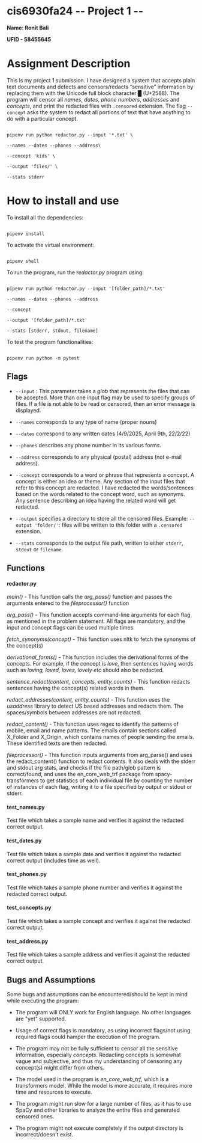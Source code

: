 
  

  

  

# cis6930fa24 -- Project 1 --

  

  

  

**Name: Ronit Bali**

**UFID - 58455645**

  

  

  

# Assignment Description

  

  

  

This is my project 1 submission. I have designed a system that accepts plain text documents and detects and censors/redacts “sensitive” information by replacing them with the Unicode full block character █ (U+2588). The program will censor all _names_, _dates_, _phone numbers_, _addresses_ and _concepts_, and print the redacted files with `.censored` extension. The flag `--concept` asks the system to redact all portions of text that have anything to do with a particular concept.

```

pipenv run python redactor.py --input '*.txt' \

--names --dates --phones --address\

--concept 'kids' \

--output 'files/' \

--stats stderr

```

  

# How to install and use

  

To install all the dependencies:

  

```

pipenv install

```

  

To activate the virtual environment:

  

```

pipenv shell

```

  
  

To run the program, run the _redactor.py_ program using:

  

```

pipenv run python redactor.py --input '[folder_path]/*.txt'

--names --dates --phones --address

--concept

--output '[folder_path]/*.txt'

--stats [stderr, stdout, filename]

```

To test the program functionalities:

```

pipenv run python -m pytest

```

  

  

## Flags

  

-  `--input` : This parameter takes a _glob_ that represents the files that can be accepted. More than one input flag may be used to specify groups of files. If a file is not able to be read or censored, then an error message is displayed.

-  `--names` corresponds to any type of name (proper nouns)

-  `--dates` correspond to any written dates (4/9/2025, April 9th, 22/2/22)

-  `--phones` describes any phone number in its various forms.

-  `--address` corresponds to any physical (postal) address (not e-mail address).

-  `--concept` corresponds to a word or phrase that represents a concept. A concept is either an idea or theme. Any section of the input files that refer to this concept are redacted. I have redacted the words/sentences based on the words related to the concept word, such as synonyms. Any sentence describing an idea having the related word will get redacted.

-  `--output` specifies a directory to store all the censored files. Example: `--output 'folder/'`: files will be written to this folder with a `.censored` extension.

-  `--stats` corresponds to the output file path, written to either `stderr`, `stdout` or `filename`.

  

## Functions

  

#### redactor.py

  

*main()* - This function calls the _arg_pass()_ function and passes the arguments entered to the _fileprocessor()_ function

  

_arg_pass()_ - This function accepts command-line arguments for each flag as mentioned in the problem statement. All flags are mandatory, and the input and concept flags can be used multiple times.


*fetch_synonyms(concept)* - This function uses nltk to fetch the synonyms of the concept(s)


  *derivational_forms()* - This function includes the derivational forms of the concepts. For example, if the concept is *love*, then sentences having words such as *loving, loved, loves, lovely etc* should also be redacted.


*sentence_redact(content, concepts, entity_counts)* - This function redacts sentences having the concept(s) related words in them.

  
*redact_addresses(content, entity_counts)* - This function uses the _usaddress_ library to detect US based addresses and redacts them. The spaces/symbols between addresses are not redacted.


*redact_content()* - This function uses regex to identify the patterns of mobile, email and name patterns. The emails contain sections called X_Folder and X_Origin, which contains names of people sending the emails. These identified texts are then redacted.


*fileprocessor()* - This function inputs arguments from arg_parse() and uses the redact_content() function to redact contents. It also deals with the stderr and stdout arg stats, and checks if the file path/glob pattern is correct/found, and uses the en_core_web_trf package from spacy-transformers to get statistics of each individual file by counting the number of instances of each flag, writing it to a file specified by output or stdout or stderr.

  

#### test_names.py

Test file which takes a sample name and verifies it against the redacted correct output.

  

#### test_dates.py

Test file which takes a sample date and verifies it against the redacted correct output (includes time as well).

  

#### test_phones.py

Test file which takes a sample phone number and verifies it against the redacted correct output.

  

#### test_concepts.py

Test file which takes a sample concept and verifies it against the redacted correct output.

  

#### test_address.py

Test file which takes a sample address and verifies it against the redacted correct output.

  

  

## Bugs and Assumptions

  

Some bugs and assumptions can be encountered/should be kept in mind while executing the program:

  

- The program will ONLY work for English language. No other languages are "yet" supported.

- Usage of correct flags is mandatory, as using incorrect flags/not using required flags could hamper the execution of the program.

- The program may not be fully sufficient to censor all the sensitive information, especially _concepts_. Redacting concepts is somewhat vague and subjective, and thus my understanding of censoring any concept(s) might differ from others.
- The model used in the program is *en_core_web_trf*, which is a transformers model. While the model is more accurate, it requires more time and resources to execute. 

- The program might run slow for a large number of files, as it has to use SpaCy and other libraries to analyze the entire files and generated censored ones.

- The program might not execute completely if the output directory is incorrect/doesn't exist.